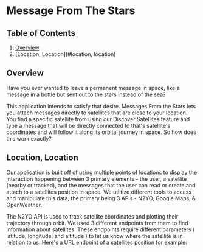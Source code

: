# Message From The Stars

## Table of Contents
1. [Overview](#overview)
2. [Location, Location](#location, location)

## Overview
Have you ever wanted to leave a permanent message in space, like a message in a bottle but sent out to the stars instead of the sea?

This application intends to satisfy that desire. Messages From the Stars lets you attach messages directly to satellites that are close to your location. You find a specific satellite from using our Discover Satellites feature and type a message that will be directly connected to that's satellite's coordinates and will follow it along its orbital journey in space. So how does this work exactly?


## Location, Location
Our application is built off of using multiple points of locations to display the interaction happening between 3 primary elements - the user, a satellite (nearby or tracked), and the messages that the user can read or create and attach to a satellites position in space. We utlitize different tools to access and manipulate this data, the primary being 3 APIs - N2YO, Google Maps, & OpenWeather.

The N2YO API is used to track satellite coordinates and plotting their trajectory through orbit. We used 3 different endpoints from them to find information about satellites. These endpoints require different parameters ( latitude, longitude, and altitude ) to let us know where the satellite is in relation to us. Here's a URL endpoint of a satellites position for example: 
